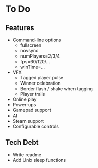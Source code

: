 # To Do

## Features

- Command-line options
    - fullscreen
    - novsync
    - numPlayers=2/3/4
    - fps=60/120/...
    - winTime=...
- VFX
    - Tagged player pulse
    - Winner celebration
    - Border flash / shake when tagging
    - Player trails
- Online play
- Power-ups
- Gamepad support
- AI
- Steam support
- Configurable controls

## Tech Debt

- Write readme
- Add Unix sleep functions
